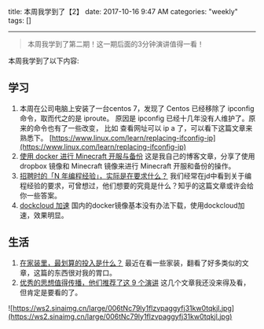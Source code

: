 title: 本周我学到了【2】
date: 2017-10-16 9:47 AM
categories: "weekly"
tags: []

---

> 本周我学到了第二期！这一期后面的3分钟演讲值得一看！

<!--more-->

本周我学到了以下内容:

## 学习

1. 本周在公司电脑上安装了一台centos 7，发现了 Centos 已经移除了 ipconfig 命令，取而代之的是 iproute。 原因是 ipconfig 已经十几年没有人维护了。原来的命令也有了一些改变， 比如 查看网址可以 ip a 了，可以看下这篇文章来熟悉下。 [https://www.linux.com/learn/replacing-ifconfig-ip](https://www.linux.com/learn/replacing-ifconfig-ip)
2. [使用 docker 进行 Minecraft 开服与备份](https://zhaochunqi.com/2017/10/16/mincraft_in_docker/) 这是我自己的博客文章，分享了使用 dropbox 镜像和 Minecraft 镜像来进行 Minecraft 开服和备份的操作。
3. [招聘时的「N 年编程经验」，实际是在要求什么？](https://daily.zhihu.com/story/9456555) 我们经常在jd中看到关于编程经验的要求，可曾想过，他们想要的究竟是什么？知乎的这篇文章或许会给你一些答案。
4. [dockcloud 加速](https://www.daocloud.io/mirror#accelerator-doc) 国内的docker镜像基本没有办法下载，使用dockcloud加速，效果明显。

## 生活

1. [在家装里，最划算的投入是什么？](https://www.zhihu.com/question/36225746/answer/140211009?utm_source=com.ideashower.readitlater.pro&utm_medium=social) 最近在看一些家装，翻看了好多类似的文章，这篇的东西很对我的胃口。 
2. [优秀的思想值得传播，他们推荐了这 9 个演讲](http://liqi.io/sharing86/) 这几个文章我还没来得及看，但肯定是要看的了。

![https://ws2.sinaimg.cn/large/006tNc79ly1flzvpaggyfj31kw0tqkjl.jpg](https://ws2.sinaimg.cn/large/006tNc79ly1flzvpaggyfj31kw0tqkjl.jpg)

​





